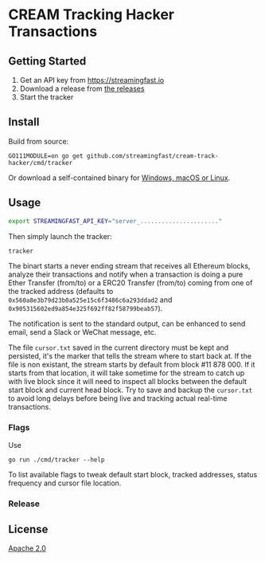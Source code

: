 # CREAM Tracking Hacker Transactions

## Getting Started

1. Get an API key from https://streamingfast.io
1. Download a release from [the releases](https://github.com/streamingfast/cream-track-hacker/releases)
1. Start the tracker

## Install

Build from source:

    GO111MODULE=on go get github.com/streamingfast/cream-track-hacker/cmd/tracker

Or download a self-contained binary for [Windows, macOS or Linux](https://github.com/streamingfast/cream-track-hacker/releases).

## Usage

```bash
export STREAMINGFAST_API_KEY="server_......................"
```

Then simply launch the tracker:

```bash
tracker
```

The binart starts a never ending stream that receives all Ethereum blocks, analyze their transactions
and notify when a transaction is doing a pure Ether Transfer (from/to) or a ERC20 Transfer
(from/to) coming from one of the tracked address (defaults to `0x560a8e3b79d23b0a525e15c6f3486c6a293ddad2`
and `0x905315602ed9a854e325f692ff82f58799beab57`).

The notification is sent to the standard output, can be enhanced to send email, send a Slack
or WeChat message, etc.

The file `cursor.txt` saved in the current directory must be kept and persisted, it's the marker
that tells the stream where to start back at. If the file is non existant, the stream starts by default
from block #11 878 000. If it starts from that location, it will take sometime for the stream to catch
up with live block since it will need to inspect all blocks between the default start block and
current head block. Try to save and backup the `cursor.txt` to avoid long delays before being live
and tracking actual real-time transactions.

### Flags

Use

```
go run ./cmd/tracker --help
```

To list available flags to tweak default start block, tracked addresses, status frequency and cursor
file location.

### Release



## License

[Apache 2.0](./LICENSE)
